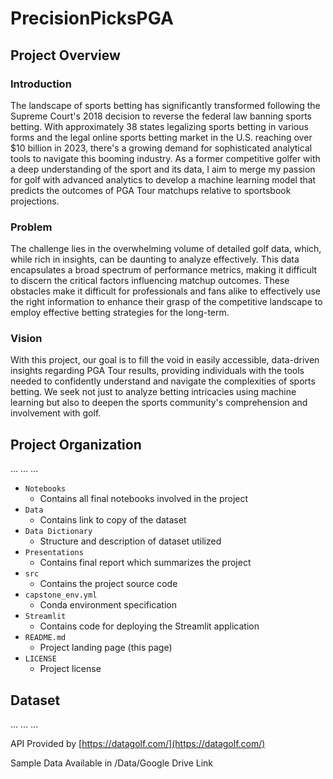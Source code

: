 # PrecisionPicksPGA
## Project Overview
### Introduction
The landscape of sports betting has significantly transformed following the Supreme Court's 2018 decision to reverse the federal law banning sports betting. With approximately 38 states legalizing sports betting in various forms and the legal online sports betting market in the U.S. reaching over $10 billion in 2023, there's a growing demand for sophisticated analytical tools to navigate this booming industry. As a former competitive golfer with a deep understanding of the sport and its data, I aim to merge my passion for golf with advanced analytics to develop a machine learning model that predicts the outcomes of PGA Tour matchups relative to sportsbook projections.

### Problem
The challenge lies in the overwhelming volume of detailed golf data, which, while rich in insights, can be daunting to analyze effectively. This data encapsulates a broad spectrum of performance metrics, making it difficult to discern the critical factors influencing matchup outcomes. These obstacles make it difficult for professionals and fans alike to effectively use the right information to enhance their grasp of the competitive landscape to employ effective betting strategies for the long-term.

### Vision
With this project, our goal is to fill the void in easily accessible, data-driven insights regarding PGA Tour results, providing individuals with the tools needed to confidently understand and navigate the complexities of sports betting. We seek not just to analyze betting intricacies using machine learning but also to deepen the sports community's comprehension and involvement with golf.

## Project Organization
... ... ...

- `Notebooks`
    - Contains all final notebooks involved in the project
- `Data`
    - Contains link to copy of the dataset
- `Data Dictionary`
    - Structure and description of dataset utilized
- `Presentations`
    - Contains final report which summarizes the project
- `src`
    - Contains the project source code
- `capstone_env.yml`
    - Conda environment specification
- `Streamlit`
    - Contains code for deploying the Streamlit application
- `README.md`
    - Project landing page (this page)
- `LICENSE`
    - Project license

## Dataset
... ... ...

API Provided by [https://datagolf.com/](https://datagolf.com/)

Sample Data Available in /Data/Google Drive Link
